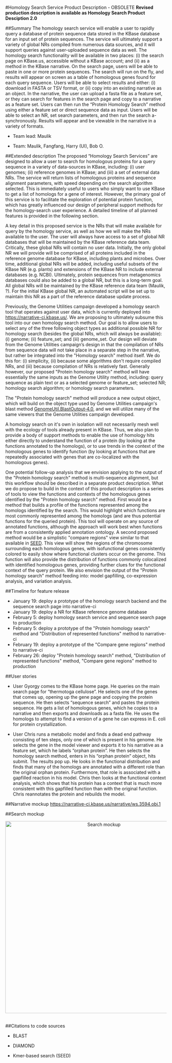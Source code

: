 #Homology Search Service Product Description - OBSOLETE
**Revised production description is available as Homology Search Product Desciption 2.0**

##Summary
The homology search service will enable a user to rapidly query a database of protein sequence data stored in the KBase database for an input set of protein sequences. The service will ultimately support a variety of global NRs compiled from numerous data sources, and it will support queries against user-uploaded sequence data as well. The homology search functionality will be available in two places: (i) the search page on KBase.us, accessible without a KBase account; and (ii) as a method in the KBase narrative. On the search page, users will be able to paste in one or more protein sequences. The search will run on the fly, and results will appear on screen as a table of homologous genes found for each query sequence. Users will be able to select results and either: (i) download in FASTA or TSV format, or (ii) copy into an existing narrative as an object. In the narrative, the user can upload a fasta file as a feature set, or they can search for features in the search page and copy to a narrative as a feature set. Users can then run the “Protein Homology Search” method using either a feature set or direct sequence data as input. Users will be able to select an NR, set search parameters, and then run the search a-synchronously. Results will appear and be viewable in the narrative in a variety of formats.

+ Team lead: Maulik

+ Team: Maulik, Fangfang, Harry (UI), Bob O.

##Extended description
The proposed “Homology Search Services” are designed to allow a user to search for homologous proteins for a query sequence in a variety of data-sources in KBase, including: (i) user genomes; (ii) reference genomes in KBase; and (iii) a set of external data NRs. The service will return lists of homologous proteins and sequence alignment parameters, with speed depending on the search algorithm selected. This is immediately useful to users who simply want to use KBase to get a list of homologs for a gene of interest. However, the primary goal of this service is to facilitate the exploration of potential protein function, which has greatly influenced our design of peripheral support methods for the homology-search user experience. A detailed timeline of all planned features is provided in the following section.

A key detail in this proposed service is the NRs that will make available for query by the homology service, as well as how we will make the NRs available to the user. The user will always have access to a set of global NR databases that will be maintained by the KBase reference data team. Critically, these global NRs will contain no user data. Initially, the only global NR we will provide will be comprised of all proteins included in the reference genome database for KBase, including plants and microbes. Over time, additional global NRs will be added, including useful subsets of the KBase NR (e.g. plants) and extensions of the KBase NR to include external databases (e.g. NCBI). Ultimately, protein sequences from metagenomics databases could also be added to a global NR, but this is a long-term goal. All global NRs will be maintained by the KBase reference data team (Maulik, ?). For the initial KBase global NR, an automated script will be set up to maintain this NR as a part of the reference database update process.

Previously, the Genome Utilities campaign developed a homology search tool that operates against user data, which is currently deployed into https://narrative-ci.kbase.us/. We are proposing to ultimately subsume this tool into our own homology search method. Our goal is to allow users to select any of the three following object types as additional possible NR for homology search (besides the global NRs, which will always be available): (i) genome; (ii) feature_set; and (iii) genome_set. Our design will deviate from the Genome Utilities campaign’s design in that the compilation of NRs from sequence data will not take place in a separate step in the narrative, but rather be integrated into the "Homology search" method itself. We do this for: (i) simplicity, (ii) because some algorithms don't require compiled NRs, and (iii) because compilation of NRs is relatively fast. Generally however, our proposed "Protein homology search" method will have essentially the same inputs as the Genome Utility method, including: query sequence as plain text or as a selected genome or feature_set; selected NR; homology search algorithm; or homology search parameters.

The "Protein homology search" method will produce a new output object, which will build on the object type used by Genome Utilities campaign's blast method [GenomeUtil.BlastOutput‑4.0](https://narrative-ci.kbase.us/functional-site/#/spec/type/GenomeUtil.BlastOutput-4.0), and we will utilize many of the same viewers that the Genome Utilities campaign developed. 

A homology search on it's own in isolation will not necessarily mesh well with the ecology of tools already present in KBase. Thus, we also plan to provide a body of support methods to enable the use of homology hits either directly to understand the function of a protein (by looking at the functions annotated to the homologs), or to use trends in the context of the homologous genes to identify function (by looking at functions that are repeatedly associated with genes that are co-localized with the homologous genes).

One potential follow-up analysis that we envision applying to the output of the "Protein homology search" method is multi-sequence alignment, but this workflow should be described in a separate product description. What we do propose to build in the context of this product description is a series of tools to view the functions and contexts of the homologous genes identified by the "Protein homology search" method. First would be a method that builds a profile of the functions represented among the homologs identified by the search. This would highlight which functions are most commonly represented among the homologs (and are thus potential functions for the queried protein). This tool will operate on any source of annotated functions, although the approach will work best when functions are from a consistently applied annotation ontology. A second proposed method would be a simplistic "compare regions" view similar to that available in [SEED](http://pubseed.theseed.org/?page=Annotation&feature=fig|1148.72.peg.2809). This view will show the regions of the chromosome surrounding each homologous genes, with isofunctional genes consistently colored to easily show where functional clusters occur on the genome. This function will also provide the distribution of functions commonly colocalized with identified homologous genes, providing further clues for the functional context of the query protein. We also envision the output of the "Protein homology search" method feeding into: model gapfilling, co-expression analysis, and variation analysis.

##Timeline for feature release
+ January 19: deploy a prototype of the homology search backend and the sequence search page into narrative-ci
+ January 19: deploy a NR for KBase reference genome database
+ February 5: deploy homology search service and sequence search page to production
+ February 5: deploy a prototype of the "Protein homology search" method and "Distribution of represented functions" method to narrative-ci
+ February 19: deploy a prototype of the "Compare gene regions" method to narrative-ci
+ February 26: deploy "Protein homology search" method, "Distribution of represented functions" method, "Compare gene regions" method to production

##User stories
+	User Gyorgy comes to the KBase home page. He queries on the main search page for “thermotoga cellulose”. He selects one of the genes that comes up, opening up the gene page and copying the protein sequence. He then selects “sequence search” and pastes the protein sequence. He gets a list of homologous genes, which he copies to a narrative and then exports and downloads as a fasta file. He uses the homologs to attempt to find a version of a gene he can express in E. coli for protein crystallization.

+	User Chris runs a metabolic model and finds a dead end pathway consisting of ten steps, only one of which is present in his genome. He selects the gene in the model viewer and exports it to his narrative as a feature set, which he labels “orphan protein”. He then selects the homology search method, enters in his “orphan protein” object, hits submit. The results pop up. He looks in the functional distribution and finds that many of the homologs are annotated with a different role than the original orphan protein. Furthermore, that role is associated with a gapfilled reaction in his model. Chris then looks at the functional context analysis, which shows that his protein has a context that is much more consistent with this gapfilled function than with the original function. Chris reannotates the protein and rebuilds the model.

##Narrative mockup
https://narrative-ci.kbase.us/narrative/ws.3594.obj.1

##Search mockup
<center>
<img src=https://raw.githubusercontent.com/kbase/roadmap/master/images/homology_search_search_mockup.png  alt="Search mockup" style="height: 600px;"/>
</center>
<br/>

##Citations to code sources
+ BLAST

+ DIAMOND

+ Kmer-based search (SEED)
